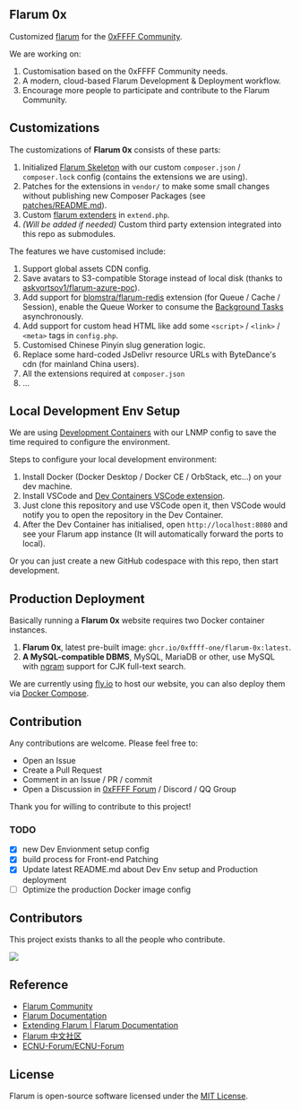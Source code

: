 ## Flarum 0x
Customized [flarum](https://github.com/flarum/flarum) for the [0xFFFF Community](https://0xffff.one/).

We are working on:

1. Customisation based on the 0xFFFF Community needs.
2. A modern, cloud-based Flarum Development & Deployment workflow.
3. Encourage more people to participate and contribute to the Flarum Community.

## Customizations
The customizations of **Flarum 0x** consists of these parts:
1. Initialized [Flarum Skeleton](https://github.com/flarum/flarum) with our custom `composer.json` / `composer.lock` config (contains the extensions we are using).
2. Patches for the extensions in `vendor/` to make some small changes without publishing new Composer Packages (see [patches/README.md](patches/README.md)).
3. Custom [flarum extenders](https://docs.flarum.org/extend/start#extenders) in `extend.php`.
4. *(Will be added if needed)* Custom third party extension integrated into this repo as submodules.

The features we have customised include:
1. Support global assets CDN config.
2. Save avatars to S3-compatible Storage instead of local disk (thanks to [askvortsov1/flarum-azure-poc](https://github.com/askvortsov1/flarum-azure-poc)).
3. Add support for [blomstra/flarum-redis](https://github.com/blomstra/flarum-redis) extension (for Queue / Cache / Session), enable the Queue Worker to consume the [Background Tasks](https://docs.flarum.org/internal/package-manager#background-tasks) asynchronously.
4. Add support for custom head HTML like add some `<script>` / `<link>` / `<meta>` tags in `config.php`.
5. Customised Chinese Pinyin slug generation logic.
6. Replace some hard-coded JsDelivr resource URLs with ByteDance's cdn (for mainland China users).
7. All the extensions required at `composer.json`
8. ...

## Local Development Env Setup
We are using [Development Containers](https://containers.dev/) with our LNMP config to save the time required to configure the environment.

Steps to configure your local development environment:
1. Install Docker (Docker Desktop / Docker CE / OrbStack, etc...) on your dev machine.
2. Install VSCode and [Dev Containers VSCode extension](https://marketplace.visualstudio.com/items?itemName=ms-vscode-remote.remote-containers).
3. Just clone this repository and use VSCode open it, then VSCode would notify you to open the repository in the Dev Container.
4. After the Dev Container has initialised, open `http://localhost:8080` and see your Flarum app instance (It will automatically forward the ports to local).

Or you can just create a new GitHub codespace with this repo, then start development.

## Production Deployment
Basically running a **Flarum 0x** website requires two Docker container instances.

1. **Flarum 0x**, latest pre-built image: `ghcr.io/0xffff-one/flarum-0x:latest`.
2. **A MySQL-compatible DBMS**, MySQL, MariaDB or other, use MySQL with [ngram](https://dev.mysql.com/doc/refman/5.7/en/fulltext-search-ngram.html) support for CJK full-text search.

We are currently using [fly.io](https://fly.io/) to host our website, you can also deploy them via [Docker Compose](./docker-compose.yml).

## Contribution
Any contributions are welcome. Please feel free to:

* Open an Issue
* Create a Pull Request
* Comment in an Issue / PR / commit
* Open a Discussion in [0xFFFF Forum](https://0xffff.one/) / Discord / QQ Group

Thank you for willing to contribute to this project!

### TODO

 - [x] new Dev Envionment setup config
 - [x] build process for Front-end Patching
 - [x] Update latest README.md about Dev Env setup and Production deployment
 - [ ] Optimize the production Docker image config

## Contributors
This project exists thanks to all the people who contribute.

<a href="https://github.com/0xffff-one/flarum-0x/graphs/contributors">
  <img src="https://contrib.rocks/image?repo=0xffff-one/flarum-0x" />
</a>

## Reference
 * [Flarum Community](https://discuss.flarum.org/)
 * [Flarum Documentation](https://docs.flarum.org/)
 * [Extending Flarum | Flarum Documentation](https://docs.flarum.org/extend/)
 * [Flarum 中文社区](https://discuss.flarum.org.cn/)
 * [ECNU-Forum/ECNU-Forum](https://github.com/ECNU-Forum/ECNU-Forum)

## License

Flarum is open-source software licensed under the [MIT License](https://github.com/flarum/flarum/blob/master/LICENSE).

